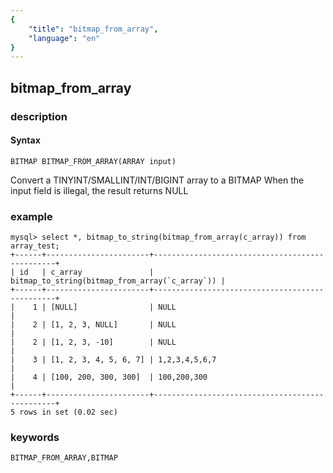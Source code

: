 ```yaml
---
{
    "title": "bitmap_from_array",
    "language": "en"
}
---
```


<!-- 
Licensed to the Apache Software Foundation (ASF) under one
or more contributor license agreements.  See the NOTICE file
distributed with this work for additional information
regarding copyright ownership.  The ASF licenses this file
to you under the Apache License, Version 2.0 (the
"License"); you may not use this file except in compliance
with the License.  You may obtain a copy of the License at
  http://www.apache.org/licenses/LICENSE-2.0
Unless required by applicable law or agreed to in writing,
software distributed under the License is distributed on an
"AS IS" BASIS, WITHOUT WARRANTIES OR CONDITIONS OF ANY
KIND, either express or implied.  See the License for the
specific language governing permissions and limitations
under the License.
-->

## bitmap_from_array

### description
#### Syntax

`BITMAP BITMAP_FROM_ARRAY(ARRAY input)`

Convert a TINYINT/SMALLINT/INT/BIGINT array to a BITMAP
When the input field is illegal, the result returns NULL

### example

```
mysql> select *, bitmap_to_string(bitmap_from_array(c_array)) from array_test;
+------+-----------------------+------------------------------------------------+
| id   | c_array               | bitmap_to_string(bitmap_from_array(`c_array`)) |
+------+-----------------------+------------------------------------------------+
|    1 | [NULL]                | NULL                                           |
|    2 | [1, 2, 3, NULL]       | NULL                                           |
|    2 | [1, 2, 3, -10]        | NULL                                           |
|    3 | [1, 2, 3, 4, 5, 6, 7] | 1,2,3,4,5,6,7                                  |
|    4 | [100, 200, 300, 300]  | 100,200,300                                    |
+------+-----------------------+------------------------------------------------+
5 rows in set (0.02 sec)
```

### keywords

    BITMAP_FROM_ARRAY,BITMAP
